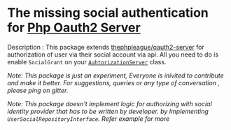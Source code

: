 # The missing social authentication for [Php Oauth2 Server](https://github.com/thephpleague/oauth2-server)

Description : This package extends [thephpleague/oauth2-server](https://github.com/thephpleague/oauth2-server) for authorization of user via their social account via api. All you need to do is enable `SocialGrant` on your [`AuhtorizationServer`](https://github.com/thephpleague/oauth2-server/blob/master/src/AuthorizationServer.php) class.

_Note: This package is just an experiment, Everyone is inivited to contribute and make it better. For suggestions, queries or any type of conversation , please ping on gitter._

_Note: This package doesn't implement logic for authorizing with social identity provider that has to be written by developer. by Implementing `UserSocialRepositoryInterface`. Refer example for more_
